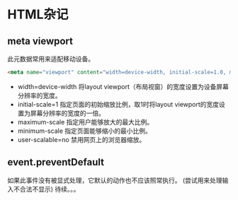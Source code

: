 # HTML杂记
## meta viewport
此元数据常用来适配移动设备。
```html
<meta name="viewport" content="width=device-width, initial-scale=1.0, maximum-scale=1.0, minimum-scale=1.0, user-scalable=no"> 
```
* width=device-width
	将layout viewport（布局视窗）的宽度设置为设备屏幕分辨率的宽度。
* initial-scale=1
	指定页面的初始缩放比例，取1时将layout viewport的宽度设置为屏幕分辨率的宽度的一倍。
* maximum-scale
	指定用户能够放大的最大比例。
* minimum-scale
	指定页面能够缩小的最小比例。
* user-scalable=no
	禁用网页上的浏览器缩放。

## event.preventDefault
如果此事件没有被显式处理，它默认的动作也不应该照常执行。
(尝试用来处理输入不合法不显示)
待续。。。